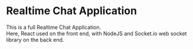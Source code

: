 # Realtime Chat Application

This is a full Realtime Chat Application.   
Here, React used on the front end, with NodeJS and Socket.io web socket library on the back end.